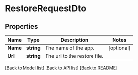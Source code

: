 # RestoreRequestDto

## Properties

Name | Type | Description | Notes
------------ | ------------- | ------------- | -------------
**Name** | **string** | The name of the app. | [optional] 
**Url** | **string** | The url to the restore file. | 

[[Back to Model list]](../README.md#documentation-for-models) [[Back to API list]](../README.md#documentation-for-api-endpoints) [[Back to README]](../README.md)


